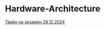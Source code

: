 # Hardware-Architecture
[Твайн на экзамен 28.12.2024](https://drive.google.com/file/d/1rv6EaCFS-RSueMs_tSAJxElPe7Wy8dLZ/view?usp=drive_link)

